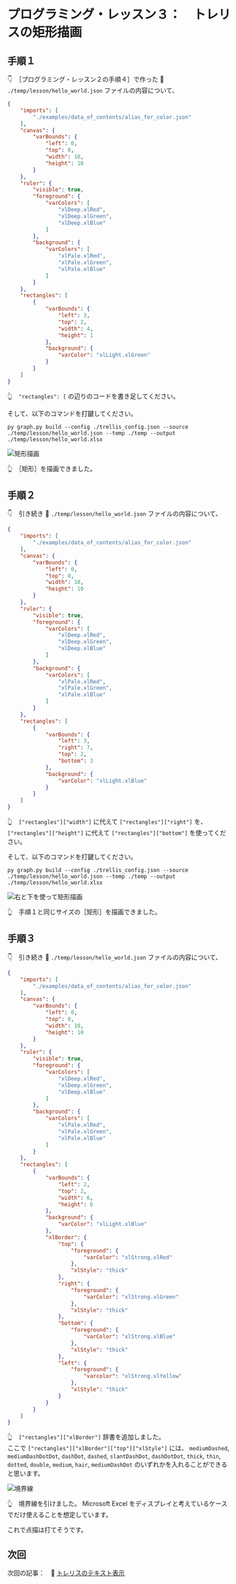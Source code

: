 # プログラミング・レッスン３：　トレリスの矩形描画

## 手順１

👇　［プログラミング・レッスン２の手順４］で作った 📄 `./temp/lesson/hello_world.json` ファイルの内容について、  

```json
{
    "imports": [
        "./examples/data_of_contents/alias_for_color.json"
    ],
    "canvas": {
        "varBounds": {
            "left": 0,
            "top": 0,
            "width": 10,
            "height": 10
        }
    },
    "ruler": {
        "visible": true,
        "foreground": {
            "varColors": [
                "xlDeep.xlRed",
                "xlDeep.xlGreen",
                "xlDeep.xlBlue"
            ]
        },
        "background": {
            "varColors": [
                "xlPale.xlRed",
                "xlPale.xlGreen",
                "xlPale.xlBlue"
            ]
        }
    },
    "rectangles": [
        {
            "varBounds": {
                "left": 3,
                "top": 2,
                "width": 4,
                "height": 1
            },
            "background": {
                "varColor": "xlLight.xlGreen"
            }
        }
    ]
}
```

👆　`"rectangles": [` の辺りのコードを書き足してください。  

そして、以下のコマンドを打鍵してください。  

```shell
py graph.py build --config ./trellis_config.json --source ./temp/lesson/hello_world.json --temp ./temp --output ./temp/lesson/hello_world.xlsx
```

![矩形描画](../../img/[20250116-0015]rectangle.png)  

👆　［矩形］を描画できました。  


## 手順２

👇　引き続き 📄 `./temp/lesson/hello_world.json` ファイルの内容について、  

```json
{
    "imports": [
        "./examples/data_of_contents/alias_for_color.json"
    ],
    "canvas": {
        "varBounds": {
            "left": 0,
            "top": 0,
            "width": 10,
            "height": 10
        }
    },
    "ruler": {
        "visible": true,
        "foreground": {
            "varColors": [
                "xlDeep.xlRed",
                "xlDeep.xlGreen",
                "xlDeep.xlBlue"
            ]
        },
        "background": {
            "varColors": [
                "xlPale.xlRed",
                "xlPale.xlGreen",
                "xlPale.xlBlue"
            ]
        }
    },
    "rectangles": [
        {
            "varBounds": {
                "left": 3,
                "right": 7,
                "top": 2,
                "bottom": 3
            },
            "background": {
                "varColor": "xlLight.xlBlue"
            }
        }
    ]
}
```

👆　`["rectangles"]["width"]` に代えて `["rectangles"]["right"]` を、  
`["rectangles"]["height"]` に代えて `["rectangles"]["bottom"]` を使ってください。  

そして、以下のコマンドを打鍵してください。  

```shell
py graph.py build --config ./trellis_config.json --source ./temp/lesson/hello_world.json --temp ./temp --output ./temp/lesson/hello_world.xlsx
```

![右と下を使って矩形描画](../../img/[20250116-0020]right-bottom.png)  

👆　手順１と同じサイズの［矩形］を描画できました。  


## 手順３

👇　引き続き 📄 `./temp/lesson/hello_world.json` ファイルの内容について、  

```json
{
    "imports": [
        "./examples/data_of_contents/alias_for_color.json"
    ],
    "canvas": {
        "varBounds": {
            "left": 0,
            "top": 0,
            "width": 10,
            "height": 10
        }
    },
    "ruler": {
        "visible": true,
        "foreground": {
            "varColors": [
                "xlDeep.xlRed",
                "xlDeep.xlGreen",
                "xlDeep.xlBlue"
            ]
        },
        "background": {
            "varColors": [
                "xlPale.xlRed",
                "xlPale.xlGreen",
                "xlPale.xlBlue"
            ]
        }
    },
    "rectangles": [
        {
            "varBounds": {
                "left": 2,
                "top": 2,
                "width": 6,
                "height": 6
            },
            "background": {
                "varColor": "xlLight.xlBlue"
            },
            "xlBorder": {
                "top": {
                    "foreground": {
                        "varColor": "xlStrong.xlRed"
                    },
                    "xlStyle": "thick"
                },
                "right": {
                    "foreground": {
                        "varColor": "xlStrong.xlGreen"
                    },
                    "xlStyle": "thick"
                },
                "bottom": {
                    "foreground": {
                        "varColor": "xlStrong.xlBlue"
                    },
                    "xlStyle": "thick"
                },
                "left": {
                    "foreground": {
                        "varcolor": "xlStrong.xlYellow"
                    },
                    "xlStyle": "thick"
                }
            }
        }
    ]
}
```

👆　`["rectangles"]["xlBorder"]` 辞書を追加しました。  
ここで `["rectangles"]["xlBorder"]["top"]["xlStyle"]` には、 `mediumDashed`, `mediumDashDotDot`, `dashDot`, `dashed`, `slantDashDot`, `dashDotDot`, `thick`, `thin`, `dotted`, `double`, `medium`, `hair`, `mediumDashDot` のいずれかを入れることができると思います。  

![境界線](../../img/[20250117-2257]xlBorder.png)  

👆　境界線を引けました。 Microsoft Excel をディスプレイと考えているケースでだけ使えることを想定しています。  

これで点描は打てそうです。  


## 次回

次回の記事：　📖 [トレリスのテキスト表示](../4/README.md)  
